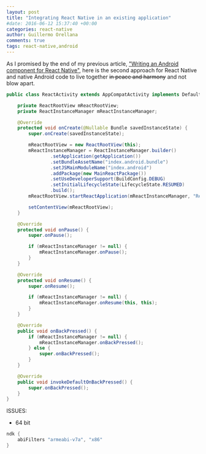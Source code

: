 ```yaml
---
layout: post
title: "Integrating React Native in an existing application"
#date: 2016-06-12 15:37:40 +00:00
categories: react-native
author: Guillermo Orellana
comments: true
tags: react-native,android
---
```


As I promised by the end of my previous article, ["Writing an Android component for React Native"](https://guillermoorellana.es/react-native/2016/06/12/writing-android-component-for-react-native.html), here is the second approach for React Native and native Android code to live together ~~in peace and harmony~~ and not blow apart.


```java
public class ReactActivity extends AppCompatActivity implements DefaultHardwareBackBtnHandler {

    private ReactRootView mReactRootView;
    private ReactInstanceManager mReactInstanceManager;

    @Override
    protected void onCreate(@Nullable Bundle savedInstanceState) {
        super.onCreate(savedInstanceState);

        mReactRootView = new ReactRootView(this);
        mReactInstanceManager = ReactInstanceManager.builder()
                .setApplication(getApplication())
                .setBundleAssetName("index.android.bundle")
                .setJSMainModuleName("index.android")
                .addPackage(new MainReactPackage())
                .setUseDeveloperSupport(BuildConfig.DEBUG)
                .setInitialLifecycleState(LifecycleState.RESUMED)
                .build();
        mReactRootView.startReactApplication(mReactInstanceManager, "ReactSample", null);

        setContentView(mReactRootView);
    }

    @Override
    protected void onPause() {
        super.onPause();

        if (mReactInstanceManager != null) {
            mReactInstanceManager.onPause();
        }
    }

    @Override
    protected void onResume() {
        super.onResume();

        if (mReactInstanceManager != null) {
            mReactInstanceManager.onResume(this, this);
        }
    }

    @Override
    public void onBackPressed() {
        if (mReactInstanceManager != null) {
            mReactInstanceManager.onBackPressed();
        } else {
            super.onBackPressed();
        }
    }

    @Override
    public void invokeDefaultOnBackPressed() {
        super.onBackPressed();
    }
}
```


ISSUES:

* 64 bit

```groovy
ndk {
    abiFilters "armeabi-v7a", "x86"
}
```
